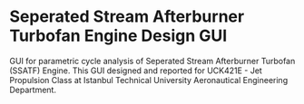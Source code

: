 # Seperated Stream Afterburner Turbofan Engine Design GUI

GUI for parametric cycle analysis of Seperated Stream Afterburner Turbofan (SSATF) Engine. This GUI designed and reported for UCK421E - Jet Propulsion Class at Istanbul Technical University Aeronautical Engineering Department.
